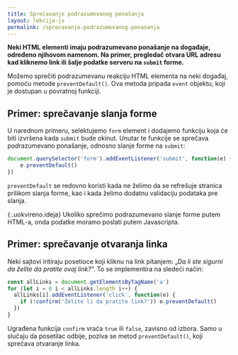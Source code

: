 ```yaml
---
title: Sprečavanje podrazumevanog ponašanja
layout: lekcija-js
permalink: /sprecavanje-podrazumevanog-ponasanja
---
```


**Neki HTML elementi imaju podrazumevano ponašanje na događaje, određeno njihovom namenom. Na primer, pregledač otvara URL adresu kad kliknemo link ili šalje podatke serveru na `submit` forme.**

Možemo sprečiti podrazumevanu reakciju HTML elementa na neki događaj, pomoću metode `preventDefault()`. Ova metoda pripada `event` objektu, koji je dostupan u povratnoj funkciji.

## Primer: sprečavanje slanja forme

U narednom primeru, selektujemo `form` element i dodajemo funkciju koja će biti izvršena kada `submit` bude okinut. Unutar te funkcije se sprečava podrazumevano ponašanje, odnosno slanje forme na `submit`:

```js
document.querySelector('form').addEventListener('submit', function(e) {
    e.preventDefault()
})
```

`preventDefault` se redovno koristi kada ne želimo da se refrešuje stranica prilikom slanja forme, kao i kada želimo dodatnu validaciju podataka pre slanja.

{:.uokvireno.ideja}
Ukoliko sprečimo podrazumevano slanje forme putem HTML-a, onda podatke moramo poslati putem Javascripta.

## Primer: sprečavanje otvaranja linka

Neki sajtovi iritiraju posetioce koji kliknu na link pitanjem: „*Da li ste sigurni da želite da pratite ovaj link?*“. To se implementira na sledeći način:

```js
const allLinks = document.getElementsByTagName('a')
for (let i = 0 i < allLinks.length i++) {
  allLinks[i].addEventListener('click', function(e) {
    if (!confirm('Želite li da pratite link?')) e.preventDefault()
  })
}
```

Ugrađena funkcija `confirm` vraća `true` ili `false`, zavisno od izbora. Samo u slučaju da posetilac odbije, poziva se metod `preventDefault()`, koji sprečava otvaranje linka. 